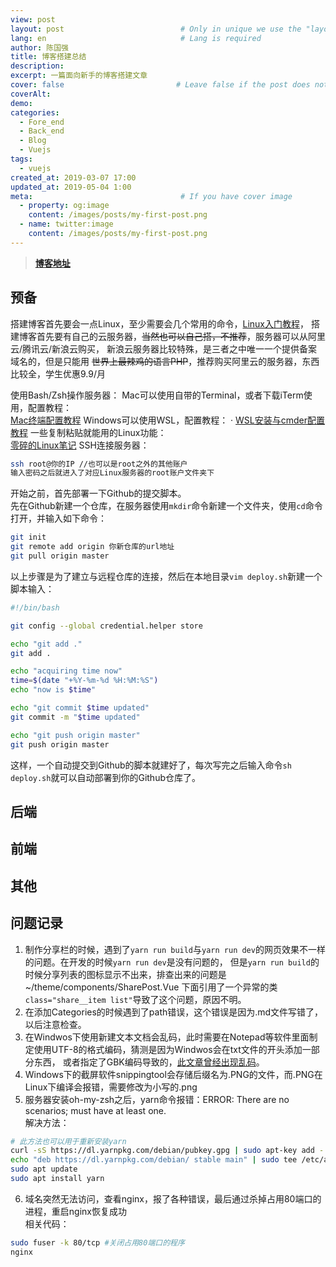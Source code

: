```yaml
---
view: post
layout: post                          # Only in unique we use the "layout: post"
lang: en                              # Lang is required
author: 陈国强
title: 博客搭建总结
description:
excerpt: 一篇面向新手的博客搭建文章
cover: false                         # Leave false if the post does not have cover image, if there is set to true
coverAlt:
demo:
categories:
  - Fore_end
  - Back_end
  - Blog
  - Vuejs
tags:
  - vuejs
created_at: 2019-03-07 17:00
updated_at: 2019-05-04 1:00
meta:                                 # If you have cover image
  - property: og:image
    content: /images/posts/my-first-post.png
  - name: twitter:image
    content: /images/posts/my-first-post.png
---
```


> **[博客地址](https://www.robinchen95.com/)**
## 预备

搭建博客首先要会一点Linux，至少需要会几个常用的命令，[Linux入门教程](http://linux.vbird.org/#)，
搭建博客首先要有自己的云服务器，~~当然也可以自己搭，不推荐~~，服务器可以从阿里云/腾讯云/新浪云购买，
新浪云服务器比较特殊，是三者之中唯一一个提供备案域名的，但是只能用 ~~世界上最辣鸡的语言PHP~~，推荐购买阿里云的服务器，东西比较全，学生优惠9.9/月  

使用Bash/Zsh操作服务器：
Mac可以使用自带的Terminal，或者下载iTerm使用，配置教程：  
[Mac终端配置教程](https://wyydsb.xin/other/terminal.html)
Windows可以使用WSL，配置教程：  ·
[WSL安装与cmder配置教程](https://www.robinchen95.com/posts/Windows_Subsystem.html)
一些复制粘贴就能用的Linux功能：  
[零碎的Linux笔记](https://www.robinchen95.com/posts/Linux_learning.html)
SSH连接服务器：  
```bash
ssh root@你的IP //也可以是root之外的其他账户
输入密码之后就进入了对应Linux服务器的root账户文件夹下
```
开始之前，首先部署一下Github的提交脚本。  
先在Github新建一个仓库，在服务器使用`mkdir`命令新建一个文件夹，使用`cd`命令打开，并输入如下命令：  
```bash
git init
git remote add origin 你新仓库的url地址
git pull origin master
```
以上步骤是为了建立与远程仓库的连接，然后在本地目录`vim deploy.sh`新建一个脚本输入：  

```bash
#!/bin/bash

git config --global credential.helper store

echo "git add ."
git add .

echo "acquiring time now"
time=$(date "+%Y-%m-%d %H:%M:%S")
echo "now is $time"

echo "git commit $time updated"
git commit -m "$time updated"

echo "git push origin master"
git push origin master
```
这样，一个自动提交到Github的脚本就建好了，每次写完之后输入命令`sh deploy.sh`就可以自动部署到你的Github仓库了。  

## 后端  

## 前端  

## 其他  

## 问题记录  

1. 制作分享栏的时候，遇到了`yarn run build`与`yarn run dev`的网页效果不一样的问题。在开发的时候`yarn run dev`是没有问题的，
但是`yarn run build`的时候分享列表的图标显示不出来，排查出来的问题是~/theme/components/SharePost.Vue
下面引用了一个异常的类`class="share__item list"`导致了这个问题，原因不明。  
2. 在添加Categories的时候遇到了path错误，这个错误是因为.md文件写错了，以后注意检查。  
3. 在Windwos下使用新建文本文档会乱码，此时需要在Notepad等软件里面制定使用UTF-8的格式编码，猜测是因为Windwos会在txt文件的开头添加一部分东西，
或者指定了GBK编码导致的，[此文章曾经出现乱码](http://101.200.53.152/posts/Federation.html)。  
4. Windows下的截屏软件snippingtool会存储后缀名为.PNG的文件，而.PNG在Linux下编译会报错，需要修改为小写的.png  
5. 服务器安装oh-my-zsh之后，yarn命令报错：ERROR: There are no scenarios; must have at least one.  
解决方法：
```bash
# 此方法也可以用于重新安装yarn
curl -sS https://dl.yarnpkg.com/debian/pubkey.gpg | sudo apt-key add -
echo "deb https://dl.yarnpkg.com/debian/ stable main" | sudo tee /etc/apt/sources.list.d/yarn.list
sudo apt update
sudo apt install yarn
```
6. 域名突然无法访问，查看nginx，报了各种错误，最后通过杀掉占用80端口的进程，重启nginx恢复成功  
相关代码：  
```bash
sudo fuser -k 80/tcp #关闭占用80端口的程序
nginx
```